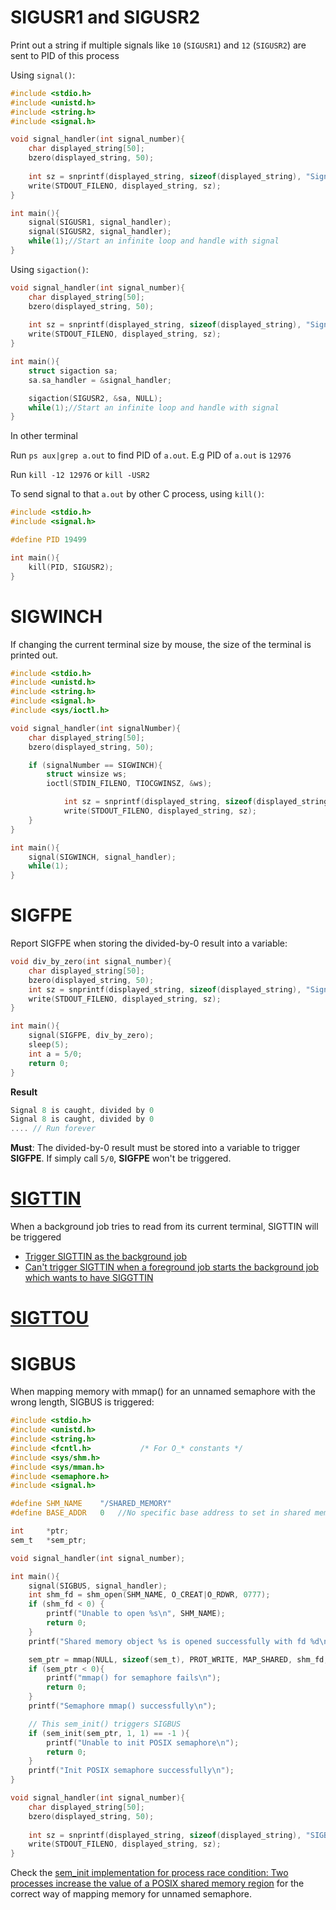 # SIGUSR1 and SIGUSR2

Print out a string if multiple signals like ``10`` (``SIGUSR1``) and ``12`` (``SIGUSR2``) are sent to PID of this process

Using ``signal()``:

```c
#include <stdio.h>
#include <unistd.h>
#include <string.h>
#include <signal.h>   

void signal_handler(int signal_number){
	char displayed_string[50];
	bzero(displayed_string, 50);
	
	int sz = snprintf(displayed_string, sizeof(displayed_string), "Signal %d is caught\n", signal_number);
	write(STDOUT_FILENO, displayed_string, sz); 
}

int main(){ 
	signal(SIGUSR1, signal_handler);
	signal(SIGUSR2, signal_handler);
	while(1);//Start an infinite loop and handle with signal
}
```

Using ``sigaction()``:

```c
void signal_handler(int signal_number){
	char displayed_string[50];
	bzero(displayed_string, 50);
	
	int sz = snprintf(displayed_string, sizeof(displayed_string), "Signal %d is caught\n", signal_number);
	write(STDOUT_FILENO, displayed_string, sz); 
}

int main(){ 
    struct sigaction sa;
    sa.sa_handler = &signal_handler;

    sigaction(SIGUSR2, &sa, NULL);
	while(1);//Start an infinite loop and handle with signal
}
```

In other terminal

Run ``ps aux|grep a.out`` to find PID of ``a.out``. E.g PID of ``a.out`` is ``12976``

Run ``kill -12 12976`` or ``kill -USR2``

To send signal to that ``a.out`` by other C process, using ``kill()``:

```c
#include <stdio.h>
#include <signal.h>   

#define PID 19499

int main(){ 
    kill(PID, SIGUSR2);
}
```

# SIGWINCH

If changing the current terminal size by mouse, the size of the terminal is printed out.

```c
#include <stdio.h> 
#include <unistd.h>
#include <string.h>
#include <signal.h> 
#include <sys/ioctl.h>

void signal_handler(int signalNumber){
    char displayed_string[50];
	bzero(displayed_string, 50);

	if (signalNumber == SIGWINCH){
		struct winsize ws;
		ioctl(STDIN_FILENO, TIOCGWINSZ, &ws);

	        int sz = snprintf(displayed_string, sizeof(displayed_string), "rows: %d\ncolumns: %d\n", ws.ws_row, ws.ws_col);
        	write(STDOUT_FILENO, displayed_string, sz);
	}
}

int main(){ 
	signal(SIGWINCH, signal_handler);
	while(1);
}
```
# SIGFPE
Report SIGFPE when storing the divided-by-0 result into a variable:

```c
void div_by_zero(int signal_number){
	char displayed_string[50];
	bzero(displayed_string, 50);
	int sz = snprintf(displayed_string, sizeof(displayed_string), "Signal %d is caught, divided by 0\n", signal_number);
	write(STDOUT_FILENO, displayed_string, sz); 
}

int main(){ 
	signal(SIGFPE, div_by_zero);
	sleep(5);
	int a = 5/0;
	return 0;
}
```
**Result**

```c
Signal 8 is caught, divided by 0
Signal 8 is caught, divided by 0
.... // Run forever
```
**Must**: The divided-by-0 result must be stored into a variable to trigger **SIGFPE**. If simply call ``5/0``, **SIGFPE** won't be triggered.
# [SIGTTIN](SIGTTIN%20and%20SIGTTOU.md#sigttin)
When a background job tries to read from its current terminal, SIGTTIN will be triggered
* [Trigger SIGTTIN as the background job]()
* [Can't trigger SIGTTIN when a foreground job starts the background job which wants to have SIGGTTIN]()

# [SIGTTOU](SIGTTIN%20and%20SIGTTOU.md#sigttou)
# SIGBUS
When mapping memory with mmap() for an unnamed semaphore with the wrong length, SIGBUS is triggered:

```c
#include <stdio.h>
#include <unistd.h>
#include <string.h>
#include <fcntl.h>           /* For O_* constants */
#include <sys/shm.h>
#include <sys/mman.h>
#include <semaphore.h>
#include <signal.h>   

#define SHM_NAME    "/SHARED_MEMORY"
#define BASE_ADDR   0   //No specific base address to set in shared memory

int     *ptr;
sem_t   *sem_ptr;

void signal_handler(int signal_number);

int main(){
    signal(SIGBUS, signal_handler);
    int shm_fd = shm_open(SHM_NAME, O_CREAT|O_RDWR, 0777);
    if (shm_fd < 0) {
		printf("Unable to open %s\n", SHM_NAME);
		return 0;
	}
	printf("Shared memory object %s is opened successfully with fd %d\n", SHM_NAME, shm_fd);

    sem_ptr = mmap(NULL, sizeof(sem_t), PROT_WRITE, MAP_SHARED, shm_fd, BASE_ADDR);
    if (sem_ptr < 0){
        printf("mmap() for semaphore fails\n");
        return 0;
    }
	printf("Semaphore mmap() successfully\n");

	// This sem_init() triggers SIGBUS
    if (sem_init(sem_ptr, 1, 1) == -1 ){
        printf("Unable to init POSIX semaphore\n");
        return 0;
    }
    printf("Init POSIX semaphore successfully\n");
}

void signal_handler(int signal_number){
	char displayed_string[50];
	bzero(displayed_string, 50);
	
	int sz = snprintf(displayed_string, sizeof(displayed_string), "SIGBUS: Signal %d is caught\n", signal_number);
	write(STDOUT_FILENO, displayed_string, sz); 
}
```
Check the [sem_init implementation for process race condition: Two processes increase the value of a POSIX shared memory region](https://github.com/TranPhucVinh/C/blob/master/Physical%20layer/Process/Race%20condition/2_processes_increase_a_posix_shared_mem_value_sem_init.c) for the correct way of mapping memory for unnamed semaphore.
